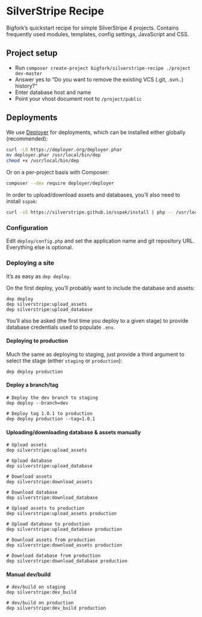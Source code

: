 # SilverStripe Recipe

Bigfork’s quickstart recipe for simple SilverStripe 4 projects. Contains frequently used modules, templates, config settings, JavaScript and CSS.

## Project setup

- Run `composer create-project bigfork/silverstripe-recipe ./project dev-master`
- Answer yes to “Do you want to remove the existing VCS (.git, .svn..) history?”
- Enter database host and name
- Point your vhost document root to `/project/public`

## Deployments

We use [Deployer](https://deployer.org/) for deployments, which can be installed either globally (recommended):

```bash
curl -LO https://deployer.org/deployer.phar
mv deployer.phar /usr/local/bin/dep
chmod +x /usr/local/bin/dep
```

Or on a per-project basis with Composer:

```bash
composer --dev require deployer/deployer
```

In order to upload/download assets and databases, you’ll also need to install `sspak`:

```bash
curl -sS https://silverstripe.github.io/sspak/install | php -- /usr/local/bin
```

### Configuration

Edit `deploy/config.php` and set the application name and git repository URL. Everything else is optional.

### Deploying a site

It’s as easy as `dep deploy`.

On the first deploy, you’ll probably want to include the database and assets:

```
dep deploy
dep silverstripe:upload_assets
dep silverstripe:upload_database
```

You’ll also be asked (the first time you deploy to a given stage) to provide database credentials used to populate `.env`.

#### Deploying to production

Much the same as deploying to staging, just provide a third argument to select the stage (either `staging` or `production`):

```
dep deploy production
```

#### Deploy a branch/tag

```
# Deploy the dev branch to staging
dep deploy --branch=dev

# Deploy tag 1.0.1 to production
dep deploy production --tag=1.0.1
```

#### Uploading/downloading database & assets manually

```
# Upload assets
dep silverstripe:upload_assets

# Upload database
dep silverstripe:upload_database

# Download assets
dep silverstripe:download_assets

# Download database
dep silverstripe:download_database

# Upload assets to production
dep silverstripe:upload_assets production

# Upload database to production
dep silverstripe:upload_database production

# Download assets from production
dep silverstripe:download_assets production

# Download database from production
dep silverstripe:download_database production
```

#### Manual dev/build

```
# dev/build on staging
dep silverstripe:dev_build

# dev/build on production
dep silverstripe:dev_build production
```
